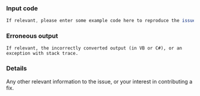 ### Input code
```C#
If relevant, please enter some example code here to reproduce the issue (in VB or C#)
```

### Erroneous output
```vbnet
If relevant, the incorrectly converted output (in VB or C#), or an exception with stack trace.
```

### Details
Any other relevant information to the issue, or your interest in contributing a fix.